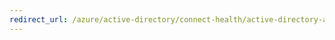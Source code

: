 ```yaml
---
redirect_url: /azure/active-directory/connect-health/active-directory-aadconnect-health-operations
---
```

